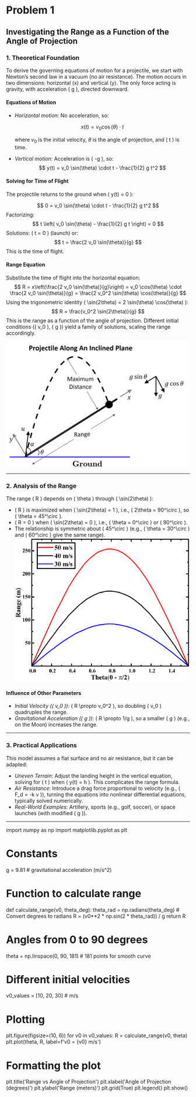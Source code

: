 # Problem 1

##  Investigating the Range as a Function of the Angle of Projection

### 1. Theoretical Foundation

To derive the governing equations of motion for a projectile, we start with Newton’s second law in a vacuum (no air resistance). The motion occurs in two dimensions: horizontal (x) and vertical (y). The only force acting is gravity, with acceleration \( g \), directed downward.

#### Equations of Motion
- *Horizontal motion*: No acceleration, so:

  $$
  x(t) = v_0 \cos(\theta) \cdot t
  $$

  where $v_0$ is the initial velocity, $\theta$ is the angle of projection, and \( t \) is time.
- *Vertical motion*: Acceleration is \( -g \), so:
  $$
  y(t) = v_0 \sin(\theta) \cdot t - \frac{1}{2} g t^2
  $$

#### Solving for Time of Flight
The projectile returns to the ground when \( y(t) = 0 \):

$$
0 = v_0 \sin(\theta) \cdot t - \frac{1}{2} g t^2
$$
Factorizing:
$$
t \left( v_0 \sin(\theta) - \frac{1}{2} g t \right) = 0
$$
Solutions: \( t = 0 \) (launch) or:
$$
t = \frac{2 v_0 \sin(\theta)}{g}
$$
This is the time of flight.

#### Range Equation
Substitute the time of flight into the horizontal equation:
$$
R = x\left(\frac{2 v_0 \sin(\theta)}{g}\right) = v_0 \cos(\theta) \cdot \frac{2 v_0 \sin(\theta)}{g} = \frac{2 v_0^2 \sin(\theta) \cos(\theta)}{g}
$$
Using the trigonometric identity \( \sin(2\theta) = 2 \sin(\theta) \cos(\theta) \):
$$
R = \frac{v_0^2 \sin(2\theta)}{g}
$$
This is the range as a function of the angle of projection. Different initial conditions (\( v_0 \), \( g \)) yield a family of solutions, scaling the range accordingly.


![alt text](image-3.png)



---

### 2. Analysis of the Range

The range \( R \) depends on \( \theta \) through \( \sin(2\theta) \):
- \( R \) is maximized when \( \sin(2\theta) = 1 \), i.e., \( 2\theta = 90^\circ \), so \( \theta = 45^\circ \).
- \( R = 0 \) when \( \sin(2\theta) = 0 \), i.e., \( \theta = 0^\circ \) or \( 90^\circ \).
- The relationship is symmetric about \( 45^\circ \) (e.g., \( \theta = 30^\circ \) and \( 60^\circ \) give the same range).
![alt text](image-5.png)
#### Influence of Other Parameters
- *Initial Velocity (\( v_0 \))*: \( R \propto v_0^2 \), so doubling \( v_0 \) quadruples the range.
- *Gravitational Acceleration (\( g \))*: \( R \propto 1/g \), so a smaller \( g \) (e.g., on the Moon) increases the range.


---

### 3. Practical Applications

This model assumes a flat surface and no air resistance, but it can be adapted:
- *Uneven Terrain*: Adjust the landing height in the vertical equation, solving for \( t \) when \( y(t) = h \). This complicates the range formula.
- *Air Resistance*: Introduce a drag force proportional to velocity (e.g., \( F_d = -k v \)), turning the equations into nonlinear differential equations, typically solved numerically.
- *Real-World Examples*: Artillery, sports (e.g., golf, soccer), or space launches (with modified \( g \)).

---

import numpy as np
import matplotlib.pyplot as plt

# Constants

g = 9.81  # gravitational acceleration (m/s^2)

# Function to calculate range
def calculate_range(v0, theta_deg):
    theta_rad = np.radians(theta_deg)  # Convert degrees to radians
    R = (v0**2 * np.sin(2 * theta_rad)) / g
    return R

# Angles from 0 to 90 degrees
theta = np.linspace(0, 90, 181)  # 181 points for smooth curve

# Different initial velocities
v0_values = [10, 20, 30]  # m/s

# Plotting
plt.figure(figsize=(10, 6))
for v0 in v0_values:
    R = calculate_range(v0, theta)
    plt.plot(theta, R, label=f'v0 = {v0} m/s')

# Formatting the plot
plt.title('Range vs Angle of Projection')
plt.xlabel('Angle of Projection (degrees)')
plt.ylabel('Range (meters)')
plt.grid(True)
plt.legend()
plt.show()
